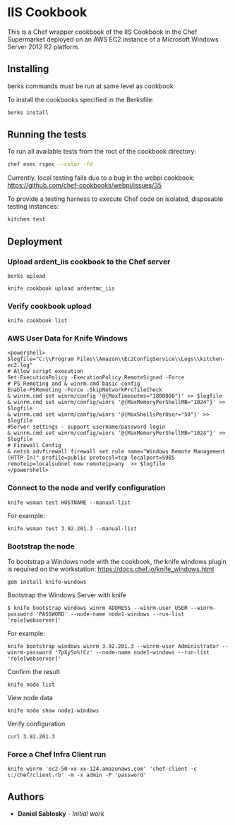 # IIS Cookbook

This is a Chef wrapper cookbook of the IIS Cookbook in the Chef Supermarket deployed on an AWS EC2 instance of a Microsoft Windows Server 2012 R2 platform.

## Installing

berks commands must be run at same level as cookbook

To install the cookbooks specified in the Berksfile:

```bash
berks install
```

## Running the tests

To run all available tests from the root of the cookbook directory:

```bash
chef exec rspec --color -fd
```
Currently, local testing fails due to a bug in the webpi cookbook: https://github.com/chef-cookbooks/webpi/issues/35


To provide a testing harness to execute Chef code on isolated, disposable testing instances:

```bash
kitchen test
```

## Deployment

### Upload ardent_iis cookbook to the Chef server
```
berks upload
```

```
knife cookbook upload ardentmc_iis
```

### Verify cookbook upload
```
knife cookbook list
```

### AWS User Data for Knife Windows
```
<powershell>
$logfile="C:\\Program Files\\Amazon\\Ec2ConfigService\\Logs\\kitchen-ec2.log"
# Allow script execution
Set-ExecutionPolicy -ExecutionPolicy RemoteSigned -Force
# PS Remoting and & winrm.cmd basic config
Enable-PSRemoting -Force -SkipNetworkProfileCheck
& winrm.cmd set winrm/config '@{MaxTimeoutms="1800000"}' >> $logfile
& winrm.cmd set winrm/config/winrs '@{MaxMemoryPerShellMB="1024"}' >> $logfile
& winrm.cmd set winrm/config/winrs '@{MaxShellsPerUser="50"}' >> $logfile
#Server settings - support username/password login
& winrm.cmd set winrm/config/winrs '@{MaxMemoryPerShellMB="1024"}' >> $logfile
# Firewall Config
& netsh advfirewall firewall set rule name="Windows Remote Management (HTTP-In)" profile=public protocol=tcp localport=5985 remoteip=localsubnet new remoteip=any  >> $logfile
</powershell>
```

### Connect to the node and verify configuration
```
knife wsman test HOSTNAME --manual-list
```

For example:
```
knife wsman test 3.92.201.3 --manual-list
```

### Bootstrap the node

To bootstrap a Windows node with the cookbook, the knife windows plugin is required on the workstation:  https://docs.chef.io/knife_windows.html

```
gem install knife-windows
```

Bootstrap the Windows Server with knife

```
$ knife bootstrap windows winrm ADDRESS --winrm-user USER --winrm-password 'PASSWORD' --node-name node1-windows --run-list 'role[webserver]'
```

For example:

```
knife bootstrap windows winrm 3.92.201.3 --winrm-user Administrator --winrm-password '7pXySo%!Cz' --node-name node1-windows --run-list 'role[webserver]'
```

Confirm the result

```
knife node list
```

View node data

```
knife node show node1-windows
```

Verify configuration

```
curl 3.92.201.3
```

### Force a Chef Infra Client run
```
knife winrm 'ec2-50-xx-xx-124.amazonaws.com' 'chef-client -c c:/chef/client.rb' -m -x admin -P 'password'
```


## Authors
* **Daniel Sablosky** - *Initial work*


